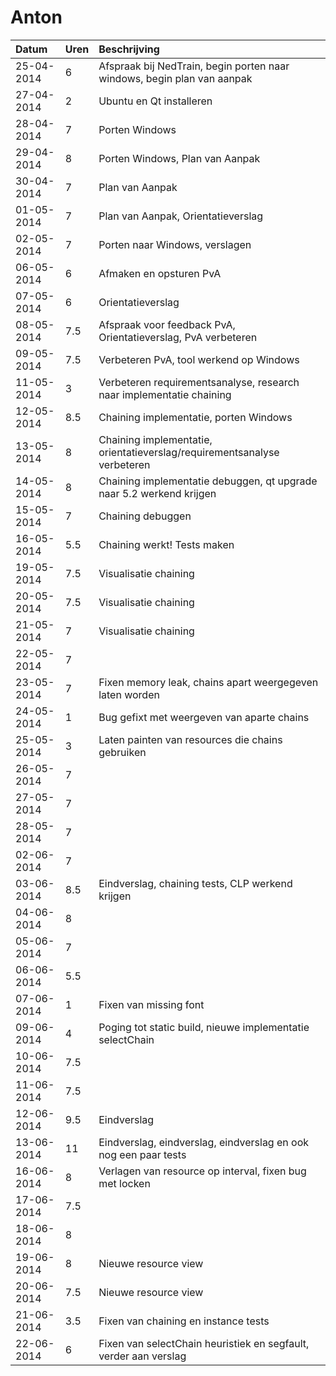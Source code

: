 # Anton
Datum      | Uren   | Beschrijving
:----------| :------|:------------
25-04-2014 | 6      | Afspraak bij NedTrain, begin porten naar windows, begin plan van aanpak
27-04-2014 | 2 	    | Ubuntu en Qt installeren
28-04-2014 | 7      | Porten Windows
29-04-2014 | 8      | Porten Windows, Plan van Aanpak
30-04-2014 | 7      | Plan van Aanpak
01-05-2014 | 7      | Plan van Aanpak, Orientatieverslag
02-05-2014 | 7      | Porten naar Windows, verslagen
06-05-2014 | 6      | Afmaken en opsturen PvA
07-05-2014 | 6      | Orientatieverslag
08-05-2014 | 7.5    | Afspraak voor feedback PvA, Orientatieverslag, PvA verbeteren
09-05-2014 | 7.5    | Verbeteren PvA, tool werkend op Windows
11-05-2014 | 3	    | Verbeteren requirementsanalyse, research naar implementatie chaining
12-05-2014 | 8.5    | Chaining implementatie, porten Windows
13-05-2014 | 8      | Chaining implementatie, orientatieverslag/requirementsanalyse verbeteren
14-05-2014 | 8      | Chaining implementatie debuggen, qt upgrade naar 5.2 werkend krijgen
15-05-2014 | 7      | Chaining debuggen
16-05-2014 | 5.5    | Chaining werkt! Tests maken
19-05-2014 | 7.5    | Visualisatie chaining
20-05-2014 | 7.5    | Visualisatie chaining
21-05-2014 | 7      | Visualisatie chaining
22-05-2014 | 7      | 
23-05-2014 | 7      | Fixen memory leak, chains apart weergegeven laten worden
24-05-2014 | 1      | Bug gefixt met weergeven van aparte chains
25-05-2014 | 3      | Laten painten van resources die chains gebruiken
26-05-2014 | 7      | 
27-05-2014 | 7      |
28-05-2014 | 7      |
02-06-2014 | 7      |
03-06-2014 | 8.5    | Eindverslag, chaining tests, CLP werkend krijgen
04-06-2014 | 8      |
05-06-2014 | 7      |
06-06-2014 | 5.5    |
07-06-2014 | 1      | Fixen van missing font
09-06-2014 | 4      | Poging tot static build, nieuwe implementatie selectChain
10-06-2014 | 7.5    | 
11-06-2014 | 7.5    | 
12-06-2014 | 9.5    | Eindverslag
13-06-2014 | 11     | Eindverslag, eindverslag, eindverslag en ook nog een paar tests
16-06-2014 | 8      | Verlagen van resource op interval, fixen bug met locken
17-06-2014 | 7.5    |
18-06-2014 | 8      |
19-06-2014 | 8      | Nieuwe resource view
20-06-2014 | 7.5    | Nieuwe resource view
21-06-2014 | 3.5    | Fixen van chaining en instance tests
22-06-2014 | 6      | Fixen van selectChain heuristiek en segfault, verder aan verslag
